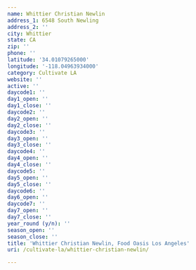 ```yaml
---
name: Whittier Christian Newlin
address_1: 6548 South Newling
address_2: ''
city: Whittier
state: CA
zip: ''
phone: ''
latitude: '34.01079265000'
longitude: '-118.04963934000'
category: Cultivate LA
website: ''
active: ''
daycode1: ''
day1_open: ''
day1_close: ''
daycode2: ''
day2_open: ''
day2_close: ''
daycode3: ''
day3_open: ''
day3_close: ''
daycode4: ''
day4_open: ''
day4_close: ''
daycode5: ''
day5_open: ''
day5_close: ''
daycode6: ''
day6_open: ''
daycode7: ''
day7_open: ''
day7_close: ''
year_round (y/n): ''
season_open: ''
season_close: ''
title: 'Whittier Christian Newlin, Food Oasis Los Angeles'
uri: /cultivate-la/whittier-christian-newlin/

---
```

